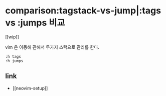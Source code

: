# comparison:tagstack-vs-jump|:tags vs :jumps 비교

[[wip]]

vim 은 이동해 관해서 두가지 스택으로 관리를 한다.
```vim
:h tags
:h jumps
```

## link
- [[neovim-setup]]
